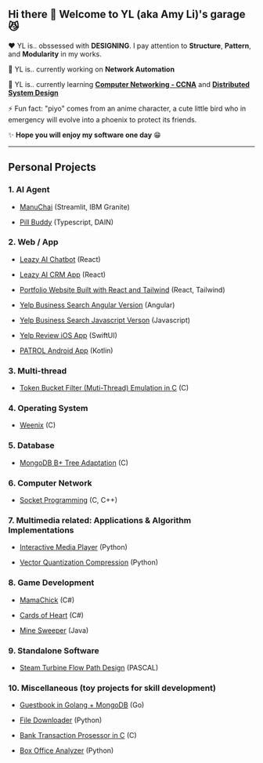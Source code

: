 ## Hi there 👋 Welcome to YL (aka Amy Li)'s garage :smirk_cat:

:heart:  YL is.. obssessed with **DESIGNING**. I pay attention to **Structure**, **Pattern**, and **Modularity** in my works.

🔭  YL is.. currently working on **Network Automation**

🌱  YL is.. currently learning **[Computer Networking - CCNA](https://www.youtube.com/watch?v=H8W9oMNSuwo&list=PLxbwE86jKRgMpuZuLBivzlM8s2Dk5lXBQ)** and **[Distributed System Design](https://www.amazon.com/Designing-Data-Intensive-Applications-Reliable-Maintainable/dp/1449373321)**

⚡  Fun fact: "piyo" comes from an anime character, a cute little bird who in emergency will evolve into a phoenix to protect its friends.

✨  **Hope you will enjoy my software one day** :grin:

---

## Personal Projects

### 1. AI Agent
- [ManuChai](https://github.com/pppiyo/ManuChai) (Streamlit, IBM Granite)
  
- [Pill Buddy](https://github.com/pppiyo/PillBuddy) (Typescript, DAIN)
  
### 2. Web / App
- [Leazy AI Chatbot](https://www.leazy.ai/) (React)

- [Leazy AI CRM App](https://github.com/roundblock-randd/leazyai-crm) (React)
  
- [Portfolio Website Built with React and Tailwind](https://github.com/pppiyo/WebDevelopment/tree/master/Portfolio_Website) (React, Tailwind)

- [Yelp Business Search Angular Version](https://github.com/pppiyo/Yelp_Business_Search_Angular) (Angular)

- [Yelp Business Search Javascript Verson](https://github.com/pppiyo/Yelp_Business_Search_Vanilla_JS) (Javascript)

- [Yelp Review iOS App](https://github.com/pppiyo/Yelp_Business_Review_iOS) (SwiftUI)

- [PATROL Android App](https://github.com/pppiyo/PATROL) (Kotlin)

### 3. Multi-thread
- [Token Bucket Filter (Muti-Thread) Emulation in C](https://github.com/pppiyo/token_bucket) (C)

### 4. Operating System
- [Weenix](https://github.com/pppiyo/Weenix) (C)

### 5. Database
- [MongoDB B+ Tree Adaptation](https://github.com/pppiyo/CSCI550_mongo) (C)
   
### 6. Computer Network
- [Socket Programming](https://github.com/pppiyo/Socket) (C, C++)

### 7. Multimedia related: Applications & Algorithm Implementations
- [Interactive Media Player](https://github.com/pppiyo/Interactive_Media_Player) (Python)

- [Vector Quantization Compression](https://github.com/pppiyo/Vector_Quantization_Compression) (Python)

### 8. Game Development
- [MamaChick](https://github.com/pppiyo/MamaChick_v2.0) (C#)

- [Cards of Heart](https://www.cardsofheart.com/) (C#)

- [Mine Sweeper](https://github.com/pppiyo/Mine_Sweeper) (Java)

### 9. Standalone Software
- [Steam Turbine Flow Path Design](https://github.com/pppiyo/STFPD) (PASCAL)

### 10. Miscellaneous (toy projects for skill development)
- [Guestbook in Golang + MongoDB](https://github.com/pppiyo/Guestbook) (Go)

- [File Downloader](https://github.com/pppiyo/File_Downloader) (Python)

- [Bank Transaction Prosessor in C](https://github.com/pppiyo/Bank_Transaction_Prosessor) (C)

- [Box Office Analyzer](https://github.com/pppiyo/box_office_analyzer) (Python)


<!--
⚡ Fun fact: The goofy name "pppiyo" comes from an anime character who in emergency will evolve into a phoenix to protect its friends. Like Pichachu, the language it speaks is simply the word "piyo".
[image](https://github.com/pppiyo/pppiyo/assets/31379013/c3d67870-1103-40c3-8a67-acaf1486e3fe)-->



<!--
**pppiyo/pppiyo** is a ✨ _special_ ✨ repository because its `README.md` (this file) appears on your GitHub profile.

Here are some ideas to get you started:

- 🔭 I’m currently working on ...
- 🌱 I’m currently learning ...
- 👯 I’m looking to collaborate on ...
- 🤔 I’m looking for help with ...
- 💬 Ask me about ...
- 📫 How to reach me: ...
- 😄 Pronouns: ...
- 
-->
